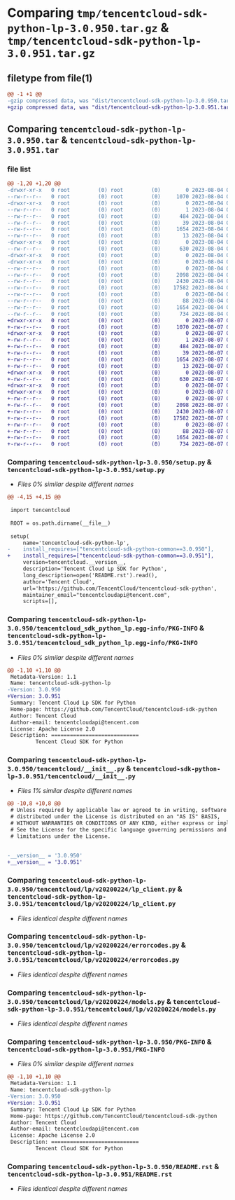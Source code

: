 # Comparing `tmp/tencentcloud-sdk-python-lp-3.0.950.tar.gz` & `tmp/tencentcloud-sdk-python-lp-3.0.951.tar.gz`

## filetype from file(1)

```diff
@@ -1 +1 @@
-gzip compressed data, was "dist/tencentcloud-sdk-python-lp-3.0.950.tar", last modified: Fri Aug  4 00:30:08 2023, max compression
+gzip compressed data, was "dist/tencentcloud-sdk-python-lp-3.0.951.tar", last modified: Mon Aug  7 00:29:54 2023, max compression
```

## Comparing `tencentcloud-sdk-python-lp-3.0.950.tar` & `tencentcloud-sdk-python-lp-3.0.951.tar`

### file list

```diff
@@ -1,20 +1,20 @@
-drwxr-xr-x   0 root         (0) root         (0)        0 2023-08-04 00:30:08.000000 tencentcloud-sdk-python-lp-3.0.950/
--rw-r--r--   0 root         (0) root         (0)     1070 2023-08-04 00:30:08.000000 tencentcloud-sdk-python-lp-3.0.950/setup.py
-drwxr-xr-x   0 root         (0) root         (0)        0 2023-08-04 00:30:08.000000 tencentcloud-sdk-python-lp-3.0.950/tencentcloud_sdk_python_lp.egg-info/
--rw-r--r--   0 root         (0) root         (0)        1 2023-08-04 00:30:08.000000 tencentcloud-sdk-python-lp-3.0.950/tencentcloud_sdk_python_lp.egg-info/dependency_links.txt
--rw-r--r--   0 root         (0) root         (0)      484 2023-08-04 00:30:08.000000 tencentcloud-sdk-python-lp-3.0.950/tencentcloud_sdk_python_lp.egg-info/SOURCES.txt
--rw-r--r--   0 root         (0) root         (0)       39 2023-08-04 00:30:08.000000 tencentcloud-sdk-python-lp-3.0.950/tencentcloud_sdk_python_lp.egg-info/requires.txt
--rw-r--r--   0 root         (0) root         (0)     1654 2023-08-04 00:30:08.000000 tencentcloud-sdk-python-lp-3.0.950/tencentcloud_sdk_python_lp.egg-info/PKG-INFO
--rw-r--r--   0 root         (0) root         (0)       13 2023-08-04 00:30:08.000000 tencentcloud-sdk-python-lp-3.0.950/tencentcloud_sdk_python_lp.egg-info/top_level.txt
-drwxr-xr-x   0 root         (0) root         (0)        0 2023-08-04 00:30:08.000000 tencentcloud-sdk-python-lp-3.0.950/tencentcloud/
--rw-r--r--   0 root         (0) root         (0)      630 2023-08-04 00:30:08.000000 tencentcloud-sdk-python-lp-3.0.950/tencentcloud/__init__.py
-drwxr-xr-x   0 root         (0) root         (0)        0 2023-08-04 00:30:08.000000 tencentcloud-sdk-python-lp-3.0.950/tencentcloud/lp/
-drwxr-xr-x   0 root         (0) root         (0)        0 2023-08-04 00:30:08.000000 tencentcloud-sdk-python-lp-3.0.950/tencentcloud/lp/v20200224/
--rw-r--r--   0 root         (0) root         (0)        0 2023-08-04 00:30:08.000000 tencentcloud-sdk-python-lp-3.0.950/tencentcloud/lp/v20200224/__init__.py
--rw-r--r--   0 root         (0) root         (0)     2098 2023-08-04 00:30:08.000000 tencentcloud-sdk-python-lp-3.0.950/tencentcloud/lp/v20200224/lp_client.py
--rw-r--r--   0 root         (0) root         (0)     2430 2023-08-04 00:30:08.000000 tencentcloud-sdk-python-lp-3.0.950/tencentcloud/lp/v20200224/errorcodes.py
--rw-r--r--   0 root         (0) root         (0)    17582 2023-08-04 00:30:08.000000 tencentcloud-sdk-python-lp-3.0.950/tencentcloud/lp/v20200224/models.py
--rw-r--r--   0 root         (0) root         (0)        0 2023-08-04 00:30:08.000000 tencentcloud-sdk-python-lp-3.0.950/tencentcloud/lp/__init__.py
--rw-r--r--   0 root         (0) root         (0)       88 2023-08-04 00:30:08.000000 tencentcloud-sdk-python-lp-3.0.950/setup.cfg
--rw-r--r--   0 root         (0) root         (0)     1654 2023-08-04 00:30:08.000000 tencentcloud-sdk-python-lp-3.0.950/PKG-INFO
--rw-r--r--   0 root         (0) root         (0)      734 2023-08-04 00:30:08.000000 tencentcloud-sdk-python-lp-3.0.950/README.rst
+drwxr-xr-x   0 root         (0) root         (0)        0 2023-08-07 00:29:54.000000 tencentcloud-sdk-python-lp-3.0.951/
+-rw-r--r--   0 root         (0) root         (0)     1070 2023-08-07 00:29:54.000000 tencentcloud-sdk-python-lp-3.0.951/setup.py
+drwxr-xr-x   0 root         (0) root         (0)        0 2023-08-07 00:29:54.000000 tencentcloud-sdk-python-lp-3.0.951/tencentcloud_sdk_python_lp.egg-info/
+-rw-r--r--   0 root         (0) root         (0)        1 2023-08-07 00:29:54.000000 tencentcloud-sdk-python-lp-3.0.951/tencentcloud_sdk_python_lp.egg-info/dependency_links.txt
+-rw-r--r--   0 root         (0) root         (0)      484 2023-08-07 00:29:54.000000 tencentcloud-sdk-python-lp-3.0.951/tencentcloud_sdk_python_lp.egg-info/SOURCES.txt
+-rw-r--r--   0 root         (0) root         (0)       39 2023-08-07 00:29:54.000000 tencentcloud-sdk-python-lp-3.0.951/tencentcloud_sdk_python_lp.egg-info/requires.txt
+-rw-r--r--   0 root         (0) root         (0)     1654 2023-08-07 00:29:54.000000 tencentcloud-sdk-python-lp-3.0.951/tencentcloud_sdk_python_lp.egg-info/PKG-INFO
+-rw-r--r--   0 root         (0) root         (0)       13 2023-08-07 00:29:54.000000 tencentcloud-sdk-python-lp-3.0.951/tencentcloud_sdk_python_lp.egg-info/top_level.txt
+drwxr-xr-x   0 root         (0) root         (0)        0 2023-08-07 00:29:54.000000 tencentcloud-sdk-python-lp-3.0.951/tencentcloud/
+-rw-r--r--   0 root         (0) root         (0)      630 2023-08-07 00:29:54.000000 tencentcloud-sdk-python-lp-3.0.951/tencentcloud/__init__.py
+drwxr-xr-x   0 root         (0) root         (0)        0 2023-08-07 00:29:54.000000 tencentcloud-sdk-python-lp-3.0.951/tencentcloud/lp/
+drwxr-xr-x   0 root         (0) root         (0)        0 2023-08-07 00:29:54.000000 tencentcloud-sdk-python-lp-3.0.951/tencentcloud/lp/v20200224/
+-rw-r--r--   0 root         (0) root         (0)        0 2023-08-07 00:29:54.000000 tencentcloud-sdk-python-lp-3.0.951/tencentcloud/lp/v20200224/__init__.py
+-rw-r--r--   0 root         (0) root         (0)     2098 2023-08-07 00:29:54.000000 tencentcloud-sdk-python-lp-3.0.951/tencentcloud/lp/v20200224/lp_client.py
+-rw-r--r--   0 root         (0) root         (0)     2430 2023-08-07 00:29:54.000000 tencentcloud-sdk-python-lp-3.0.951/tencentcloud/lp/v20200224/errorcodes.py
+-rw-r--r--   0 root         (0) root         (0)    17582 2023-08-07 00:29:54.000000 tencentcloud-sdk-python-lp-3.0.951/tencentcloud/lp/v20200224/models.py
+-rw-r--r--   0 root         (0) root         (0)        0 2023-08-07 00:29:54.000000 tencentcloud-sdk-python-lp-3.0.951/tencentcloud/lp/__init__.py
+-rw-r--r--   0 root         (0) root         (0)       88 2023-08-07 00:29:54.000000 tencentcloud-sdk-python-lp-3.0.951/setup.cfg
+-rw-r--r--   0 root         (0) root         (0)     1654 2023-08-07 00:29:54.000000 tencentcloud-sdk-python-lp-3.0.951/PKG-INFO
+-rw-r--r--   0 root         (0) root         (0)      734 2023-08-07 00:29:54.000000 tencentcloud-sdk-python-lp-3.0.951/README.rst
```

### Comparing `tencentcloud-sdk-python-lp-3.0.950/setup.py` & `tencentcloud-sdk-python-lp-3.0.951/setup.py`

 * *Files 0% similar despite different names*

```diff
@@ -4,15 +4,15 @@
 
 import tencentcloud
 
 ROOT = os.path.dirname(__file__)
 
 setup(
     name='tencentcloud-sdk-python-lp',
-    install_requires=["tencentcloud-sdk-python-common==3.0.950"],
+    install_requires=["tencentcloud-sdk-python-common==3.0.951"],
     version=tencentcloud.__version__,
     description='Tencent Cloud Lp SDK for Python',
     long_description=open('README.rst').read(),
     author='Tencent Cloud',
     url='https://github.com/TencentCloud/tencentcloud-sdk-python',
     maintainer_email="tencentcloudapi@tencent.com",
     scripts=[],
```

### Comparing `tencentcloud-sdk-python-lp-3.0.950/tencentcloud_sdk_python_lp.egg-info/PKG-INFO` & `tencentcloud-sdk-python-lp-3.0.951/tencentcloud_sdk_python_lp.egg-info/PKG-INFO`

 * *Files 0% similar despite different names*

```diff
@@ -1,10 +1,10 @@
 Metadata-Version: 1.1
 Name: tencentcloud-sdk-python-lp
-Version: 3.0.950
+Version: 3.0.951
 Summary: Tencent Cloud Lp SDK for Python
 Home-page: https://github.com/TencentCloud/tencentcloud-sdk-python
 Author: Tencent Cloud
 Author-email: tencentcloudapi@tencent.com
 License: Apache License 2.0
 Description: ============================
         Tencent Cloud SDK for Python
```

### Comparing `tencentcloud-sdk-python-lp-3.0.950/tencentcloud/__init__.py` & `tencentcloud-sdk-python-lp-3.0.951/tencentcloud/__init__.py`

 * *Files 1% similar despite different names*

```diff
@@ -10,8 +10,8 @@
 # Unless required by applicable law or agreed to in writing, software
 # distributed under the License is distributed on an "AS IS" BASIS,
 # WITHOUT WARRANTIES OR CONDITIONS OF ANY KIND, either express or implied.
 # See the License for the specific language governing permissions and
 # limitations under the License.
 
 
-__version__ = '3.0.950'
+__version__ = '3.0.951'
```

### Comparing `tencentcloud-sdk-python-lp-3.0.950/tencentcloud/lp/v20200224/lp_client.py` & `tencentcloud-sdk-python-lp-3.0.951/tencentcloud/lp/v20200224/lp_client.py`

 * *Files identical despite different names*

### Comparing `tencentcloud-sdk-python-lp-3.0.950/tencentcloud/lp/v20200224/errorcodes.py` & `tencentcloud-sdk-python-lp-3.0.951/tencentcloud/lp/v20200224/errorcodes.py`

 * *Files identical despite different names*

### Comparing `tencentcloud-sdk-python-lp-3.0.950/tencentcloud/lp/v20200224/models.py` & `tencentcloud-sdk-python-lp-3.0.951/tencentcloud/lp/v20200224/models.py`

 * *Files identical despite different names*

### Comparing `tencentcloud-sdk-python-lp-3.0.950/PKG-INFO` & `tencentcloud-sdk-python-lp-3.0.951/PKG-INFO`

 * *Files 0% similar despite different names*

```diff
@@ -1,10 +1,10 @@
 Metadata-Version: 1.1
 Name: tencentcloud-sdk-python-lp
-Version: 3.0.950
+Version: 3.0.951
 Summary: Tencent Cloud Lp SDK for Python
 Home-page: https://github.com/TencentCloud/tencentcloud-sdk-python
 Author: Tencent Cloud
 Author-email: tencentcloudapi@tencent.com
 License: Apache License 2.0
 Description: ============================
         Tencent Cloud SDK for Python
```

### Comparing `tencentcloud-sdk-python-lp-3.0.950/README.rst` & `tencentcloud-sdk-python-lp-3.0.951/README.rst`

 * *Files identical despite different names*

